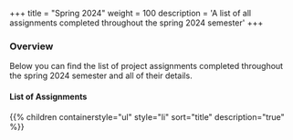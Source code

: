 +++
title = "Spring 2024"
weight = 100
description = 'A list of all assignments completed throughout the spring 2024 semester'
+++

### Overview
Below you can find the list of project assignments completed throughout the spring 2024 semester and all of their details.

#### List of Assignments
{{% children containerstyle="ul" style="li" sort="title" description="true" %}}